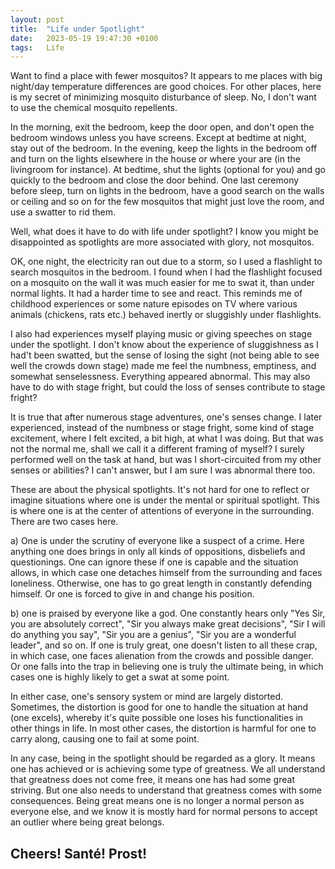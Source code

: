 ```yaml
---
layout: post
title:  "Life under Spotlight"
date:   2023-05-19 19:47:30 +0100
tags:   Life
---
```


Want to find a place with fewer mosquitos?  It appears to me places with big night/day temperature differences are good choices.  For other places, here is my secret of minimizing mosquito disturbance of sleep.  No, I don't want to use the chemical mosquito repellents.  

In the morning, exit the bedroom, keep the door open, and don't open the bedroom windows unless you have screens.  Except at bedtime at night, stay out of the bedroom.  In the evening, keep the lights in the bedroom off and turn on the lights elsewhere in the house or where your are (in the livingroom for instance).  At bedtime, shut the lights (optional for you) and go quickly to the bedroom and close the door behind.  One last ceremony before sleep, turn on lights in the bedroom, have a good search on the walls or ceiling and so on for the few mosquitos that might just love the room, and use a swatter to rid them.

Well, what does it have to do with life under spotlight?  I know you might be disappointed as spotlights are more associated with glory, not mosquitos.

OK, one night, the electricity ran out due to a storm, so I used a flashlight to search mosquitos in the bedroom.  I found when I had the flashlight focused on a mosquito on the wall it was much easier for me to swat it, than under normal lights.  It had a harder time to see and react.  This reminds me of childhood experiences or some nature episodes on TV where various animals (chickens, rats etc.) behaved inertly or sluggishly under flashlights.

I also had experiences myself playing music or giving speeches on stage under the spotlight.  I don't know about the experience of sluggishness as I had't been swatted, but the sense of losing the sight (not being able to see well the crowds down stage) made me feel the numbness, emptiness, and somewhat senselessness.  Everything appeared abnormal.  This may also have to do with stage fright, but could the loss of senses contribute to stage fright?  

It is true that after numerous stage adventures, one's senses change.  I later experienced, instead of the numbness or stage fright, some kind of stage excitement, where I felt excited, a bit high, at what I was doing.  But that was not the normal me, shall we call it a different framing of myself?  I surely performed well on the task at hand, but was I short-circuited from my other senses or abilities?  I can't answer, but I am sure I was abnormal there too.

These are about the physical spotlights.  It's not hard for one to reflect or imagine situations where one is under the mental or spiritual spotlight.  This is where one is at the center of attentions of everyone in the surrounding.  There are two cases here. 

a) One is under the scrutiny of everyone like a suspect of a crime.  Here anything one does brings in only all kinds of oppositions, disbeliefs and questionings.  One can ignore these if one is capable and the situation allows, in which case one detaches himself from the surrounding and faces loneliness.  Otherwise, one has to go great length in constantly defending himself.  Or one is forced to give in and change his position.

b) one is praised by everyone like a god.  One constantly hears only "Yes Sir, you are absolutely correct", "Sir you always make great decisions", "Sir I will do anything you say", "Sir you are a genius", "Sir you are a wonderful leader", and so on.  If one is truly great, one doesn't listen to all these crap, in which case, one faces alienation from the crowds and possible danger.  Or one falls into the trap in believing one is truly the ultimate being, in which cases one is highly likely to get a swat at some point.

In either case, one's sensory system or mind are largely distorted.  Sometimes, the distortion is good for one to handle the situation at hand (one excels), whereby it's quite possible one loses his functionalities in other things in life.  In most other cases, the distortion is harmful for one to carry along, causing one to fail at some point.

In any case, being in the spotlight should be regarded as a glory.  It means one has achieved or is achieving some type of greatness.  We all understand that greatness does not come free, it means one has had some great striving.  But one also needs to understand that greatness comes with some consequences.  Being great means one is no longer a normal person as everyone else, and we know it is mostly hard for normal persons to accept an outlier where being great belongs.

## Cheers!  Santé!  Prost!
